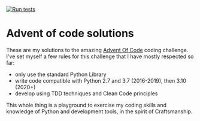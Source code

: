 [![Run tests](https://github.com/gchazot/aoc/actions/workflows/run_tests.yml/badge.svg)](https://github.com/gchazot/aoc/actions/workflows/run_tests.yml)

# Advent of code solutions

These are my solutions to the amazing [Advent Of Code](https://adventofcode.com/) coding challenge.
I've set myself a few rules for this challenge that I have mostly respected so far:
 * only use the standard Python Library
 * write code compatible with Python 2.7 and 3.7 (2016-2019), then 3.10 (2020+)
 * develop using TDD techniques and Clean Code principles
 
This whole thing is a playground to exercise my coding skills and knowledge of Python and
development tools, in the spirit of Craftsmanship.
